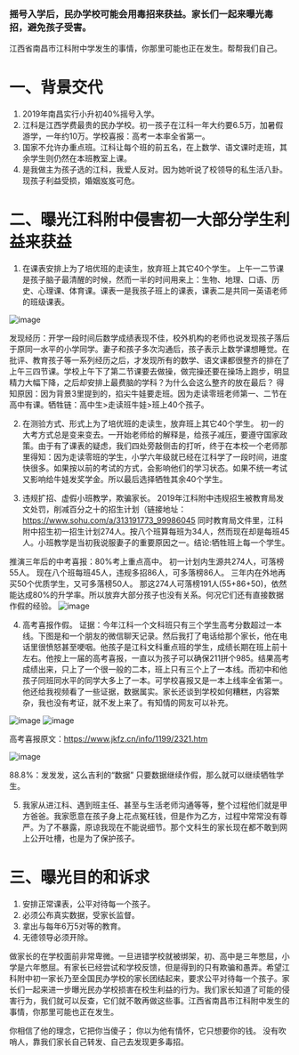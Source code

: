### 摇号入学后，民办学校可能会用毒招来获益。家长们一起来曝光毒招，避免孩子受害。
   江西省南昌市江科附中学发生的事情，你那里可能也正在发生。帮帮我们自己。

# 一、背景交代
1.  2019年南昌实行小升初40%摇号入学。
2.	江科是江西学费最贵的民办学校。初一孩子在江科一年大约要6.5万，加暑假游学，一年约10万。学校喜报：高考一本率全省第一。
3.	国家不允许办重点班。江科让每个班的前五名，在上数学、语文课时走班，其余学生则仍然在本班教室上课。
4.	是我做主为孩子选的江科，我爱人反对。因为她听说了校领导的私生活八卦。现孩子利益受损，婚姻岌岌可危。

# 二、曝光江科附中侵害初一大部分学生利益来获益
1.	在课表安排上为了培优班的走读生，放弃班上其它40个学生。
上午一二节课是孩子脑子最清醒的时候，然而一半的时间用来上：生物、地理、口语、历史、心理课、体育课。课表一是我孩子班上的课表，课表二是共同一英语老师的班级课表。

![image](https://github.com/jiaoyuhi/hi/raw/master/image/IMG_20200224_6.jpg)


发现经历：开学一段时间后数学成绩表现不佳，校外机构的老师也说发现孩子落后于原同一水平的小学同学。妻子和孩子多次沟通后，孩子表示上数学课想睡觉。在批评、教育孩子等一系列经历之后，才发现所有的数学、语文课都很整齐的排在了上午三四节课。学校上午下了第二节课要去做操，做完操还要在操场上跑步，明显精力大幅下降，之后却安排上最费脑的学科？为什么会这么整齐的放在最后？
得知原因：因为背景3里提到的，掐尖牛娃要走班。因为走读零班老师第一、二节在高中有课。牺牲链：高中生>走读班牛娃>班上40个孩子。
        
2.	在测验方式、形式上为了培优班的走读生，放弃班上其它40个学生。
初一的大考方式总是变来变去。一开始老师给的解释是，给孩子减压，要遵守国家政策。由于有了课表的疑虑，我们四处旁敲侧击的打听，终于在本校一个老师那里得知：因为走读零班的学生，小学六年级就已经在江科学了一段时间，进度快很多。如果按以前的考试的方式，会影响他们的学习状态。如果不统一考试又影响给牛娃发奖学金。所以最后选择牺牲其余40个学生。

3.	违规扩招、虚假小班教学，欺骗家长。
2019年江科附中违规招生被教育局发文处罚，削减百分之十的招生计划（链接地址：https://www.sohu.com/a/313191773_99986045  同时教育局文件里，江科附中招生初一招生计划274人。按八个班算每班为34人，然而现在却是每班45人。小班教学是当初我说服妻子的重要原因之一。结论:牺牲班上每一个学生。

推演三年后的中考喜报：80%考上重点高中。
初一计划内生源共274人，可落榜55人。
现在八个班每班45人，违规多招86人，可多落榜86人。
三年内在外地再买50个优质学生，又可多落榜50人。
那这274人可落榜191人(55+86+50)，依然能达成80%的升学率。所以放弃大部分孩子也没有关系。何况它们还有直接数据作假的经验。
 ![image](https://github.com/jiaoyuhi/hi/raw/master/image/IMG_20200224_7.jpg)


4.	高考喜报作假。
证据：今年江科一个文科班只有三个学生高考分数超过一本线。下图是和一个朋友的微信聊天记录。然后我打了电话给那个家长，他在电话里很愤怒甚至哽咽。他孩子是江科文科重点班的学生，成绩长期在班上前十左右。他按上一届的高考喜报，一直以为孩子可以确保211拼个985。结果高考成绩出来，只上了一个很一般的二本，班上只有三个上了一本线。而初中和他孩子同班同水平的同学大多上了一本。可学校喜报又是一本上线率全省第一。他还给我视频看了一些证据，数据属实。家长还谈到学校如何糟糕，内容繁杂，我也没有考证，就不发上来了。有知情的网友可以补充。

![image](https://github.com/jiaoyuhi/hi/raw/master/image/IMG_20200224_11.jpg)
![image](https://github.com/jiaoyuhi/hi/raw/master/image/IMG_20200224_12.jpg)

 

高考喜报原文：https://www.jkfz.cn/info/1199/2321.htm

![image](https://github.com/jiaoyuhi/hi/raw/master/image/IMG_20200224_5.jpg)

88.8%：发发发，这么吉利的“数据” 
只要数据继续作假，那么就可以继续牺牲学生。


5.	我家从进江科、遇到班主任、甚至与生活老师沟通等等，整个过程他们就是甲方爸爸。我家愿意在孩子身上花点冤枉钱，但是作为乙方，过程中常常没有尊严。为了不暴露，原谅我现在不能说细节。那个文科生的家长现在都不敢到网上公开吐槽，也是为了保护孩子。


# 三、曝光目的和诉求
1.	安排正常课表，公平对待每一个孩子。
2.	必须公布真实数据，受家长监督。
3.	拿出与每年6万5对等的教育。
4.	无德领导必须开除。

做家长的在学校面前非常卑微。一旦进错学校就被绑架，初、高中是三年憋屈，小学是六年憋屈。有家长已经尝试和学校反馈，但是得到的只有欺骗和愚弄。希望江科附中初一家长乃至全国民办学校的家长团结起来，要求公平对待每一个孩子。家长们一起来进一步曝光民办学校损害在校生利益的行为。我们家长知道了可能的侵害行为，我们就可以反查，它们就不敢再做这些事。江西省南昌市江科附中发生的事情，你那里可能也正在发生。

你相信了他的理念，它把你当傻子；
你以为他有情怀，它只想要你的钱。
没有吹哨人，靠我们家长自己转发、自己去发现更多毒招。
